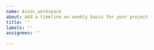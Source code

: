 ```yaml
---
name: Aisoc_workspace
about: Add a timeline on weekly basis for your project
title: ''
labels: ''
assignees: ''

---
```



